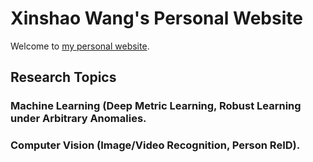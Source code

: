 # Xinshao Wang's Personal Website

Welcome to [my personal website](https://xinshaoamoswang.github.io/).  


## Research Topics

### Machine Learning (Deep Metric Learning, Robust Learning under Arbitrary Anomalies.

### Computer Vision (Image/Video Recognition, Person ReID).